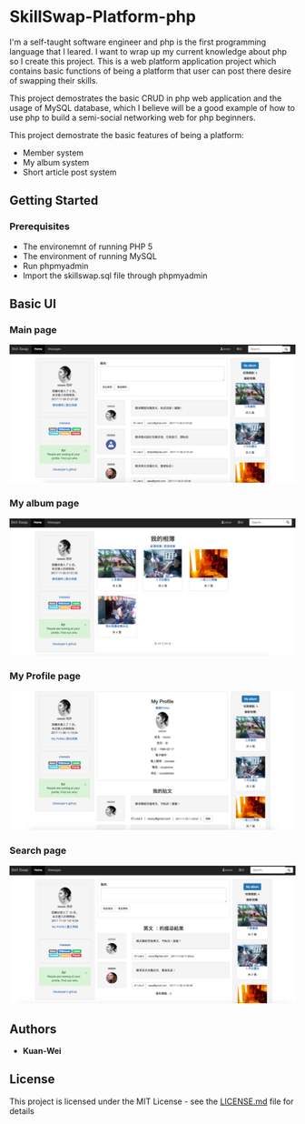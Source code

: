 # SkillSwap-Platform-php

I'm a self-taught software engineer and php is the first programming language that I leared. I want to wrap up my current knowledge about php so I create this project.
This is a web platform application project which contains basic functions of being a platform that user can post there desire of swapping their skills.

This project demostrates the basic CRUD in php web application and the usage of MySQL database, which I believe will be a good example of how to use php to build a semi-social networking web for php beginners.


This project demostrate the basic features of being a platform:
* Member system
* My album system
* Short article post system

## Getting Started

### Prerequisites

* The environemnt of running PHP 5
* The environment of running MySQL
* Run phpmyadmin
* Import the skillswap.sql file through phpmyadmin

## Basic UI

###  Main page
![alt text](https://raw.githubusercontent.com/hayasilin/SkillSwap-Platform-php/master/Screenshots/1.png)

###  My album page
![alt text](https://raw.githubusercontent.com/hayasilin/SkillSwap-Platform-php/master/Screenshots/2.png)

###  My Profile page
![alt text](https://raw.githubusercontent.com/hayasilin/SkillSwap-Platform-php/master/Screenshots/3.png)

###  Search page
![alt text](https://raw.githubusercontent.com/hayasilin/SkillSwap-Platform-php/master/Screenshots/4.png)

## Authors

* **Kuan-Wei**

## License

This project is licensed under the MIT License - see the [LICENSE.md](LICENSE.md) file for details
